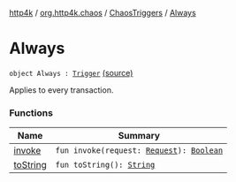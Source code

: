 [http4k](../../../index.md) / [org.http4k.chaos](../../index.md) / [ChaosTriggers](../index.md) / [Always](./index.md)

# Always

`object Always : `[`Trigger`](../../-trigger.md) [(source)](https://github.com/http4k/http4k/blob/master/http4k-testing-chaos/src/main/kotlin/org/http4k/chaos/ChaosTriggers.kt#L74)

Applies to every transaction.

### Functions

| Name | Summary |
|---|---|
| [invoke](invoke.md) | `fun invoke(request: `[`Request`](../../../org.http4k.core/-request/index.md)`): `[`Boolean`](https://kotlinlang.org/api/latest/jvm/stdlib/kotlin/-boolean/index.html) |
| [toString](to-string.md) | `fun toString(): `[`String`](https://kotlinlang.org/api/latest/jvm/stdlib/kotlin/-string/index.html) |
